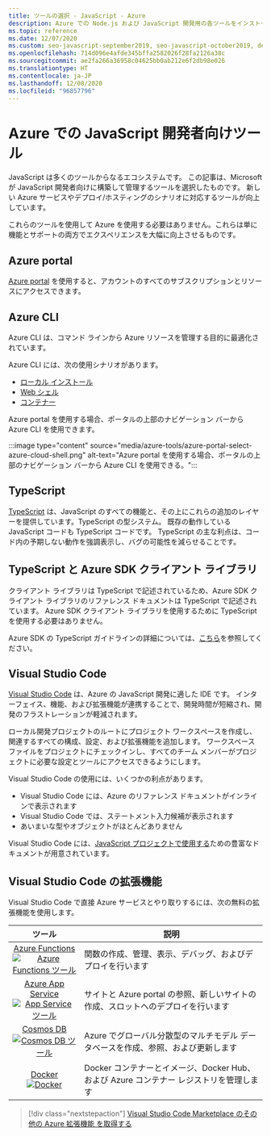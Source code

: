 ```yaml
---
title: ツールの選択 - JavaScript - Azure
description: Azure での Node.js および JavaScript 開発用の各ツールをインストールします
ms.topic: reference
ms.date: 12/07/2020
ms.custom: seo-javascript-september2019, seo-javascript-october2019, devx-track-js
ms.openlocfilehash: 714d096e4afde345bffa2582026f28fa2126a38c
ms.sourcegitcommit: ae2fa266a36958c04625bb0ab212e6f2db98e026
ms.translationtype: HT
ms.contentlocale: ja-JP
ms.lasthandoff: 12/08/2020
ms.locfileid: "96857796"
---
```

# <a name="tools-for-javascript-developers-on-azure"></a>Azure での JavaScript 開発者向けツール 

JavaScript は多くのツールからなるエコシステムです。 この記事は、Microsoft が JavaScript 開発者向けに構築して管理するツールを選択したものです。 新しい Azure サービスやデプロイ/ホスティングのシナリオに対応するツールが向上しています。 

これらのツールを使用して Azure を使用する必要はありません。これらは単に機能とサポートの両方でエクスペリエンスを大幅に向上させるものです。 

## <a name="azure-portal"></a>Azure portal

[Azure portal](https://portal.azure.com/) を使用すると、アカウントのすべてのサブスクリプションとリソースにアクセスできます。 

## <a name="azure-cli"></a>Azure CLI
Azure CLI は、コマンド ラインから Azure リソースを管理する目的に最適化されています。 

Azure CLI には、次の使用シナリオがあります。

* [ローカル インストール](/cli/azure/install-az-cli2)
* [Web シェル](https://shell.azure.com/)
* [コンテナー](/cli/azure/run-azure-cli-docker)

Azure portal を使用する場合、ポータルの上部のナビゲーション バーから Azure CLI を使用できます。

:::image type="content" source="media/azure-tools/azure-portal-select-azure-cloud-shell.png" alt-text="Azure portal を使用する場合、ポータルの上部のナビゲーション バーから Azure CLI を使用できる。":::

## <a name="typescript"></a>TypeScript

[TypeScript](https://www.typescriptlang.org/download) は、JavaScript のすべての機能と、その上にこれらの追加のレイヤーを提供しています。TypeScript の型システム。 既存の動作している JavaScript コードも TypeScript コードです。 TypeScript の主な利点は、コード内の予期しない動作を強調表示し、バグの可能性を減らせることです。

## <a name="typescript-and-the-azure-sdk-client-libraries"></a>TypeScript と Azure SDK クライアント ライブラリ

クライアント ライブラリは TypeScript で記述されているため、Azure SDK クライアント ライブラリのリファレンス ドキュメントは TypeScript で記述されています。 Azure SDK クライアント ライブラリを使用するために TypeScript を使用する必要はありません。 

Azure SDK の TypeScript ガイドラインの詳細については、[こちら](https://azure.github.io/azure-sdk/typescript_introduction.html)を参照してください。

## <a name="visual-studio-code"></a>Visual Studio Code

[Visual Studio Code](https://code.visualstudio.com) は、Azure の JavaScript 開発に適した IDE です。 インターフェイス、機能、および拡張機能が連携することで、開発時間が短縮され、開発のフラストレーションが軽減されます。 

ローカル開発プロジェクトのルートにプロジェクト ワークスペースを作成し、関連するすべての構成、設定、および拡張機能を追加します。 ワークスペース ファイルをプロジェクトにチェックインし、すべてのチーム メンバーがプロジェクトに必要な設定とツールにアクセスできるようにします。

Visual Studio Code の使用には、いくつかの利点があります。

* Visual Studio Code には、Azure のリファレンス ドキュメントがインラインで表示されます
* Visual Studio Code では、ステートメント入力候補が表示されます
* あいまいな型やオブジェクトがほとんどありません

Visual Studio Code には、[JavaScript プロジェクトで使用する](https://code.visualstudio.com/docs/nodejs/working-with-javascript)ための豊富なドキュメントが用意されています。 

## <a name="visual-studio-code-extensions"></a>Visual Studio Code の拡張機能
Visual Studio Code で直接 Azure サービスとやり取りするには、次の無料の拡張機能を使用します。

| ツール | 説明  |
|:---------:|---------|
| [Azure Functions](https://marketplace.visualstudio.com/items?itemName=ms-azuretools.vscode-azurefunctions "Azure Functions 拡張機能へのリンク") <br> [![Azure Functions ツール](media/node-azure-tools/icon-azure-functions.png)](https://marketplace.visualstudio.com/items?itemName=ms-azuretools.vscode-azurefunctions) | 関数の作成、管理、表示、デバッグ、およびデプロイを行います|
| [Azure App Service](https://marketplace.visualstudio.com/items?itemName=ms-azuretools.vscode-azureappservice "Azure App Service 拡張機能へのリンク") <br> [![App Service ツール](media/node-azure-tools/icon-azure-app-service.png)](https://marketplace.visualstudio.com/items?itemName=ms-azuretools.vscode-azureappservice) | サイトと Azure portal の参照、新しいサイトの作成、スロットへのデプロイを行います |
| [Cosmos DB](https://marketplace.visualstudio.com/items?itemName=ms-azuretools.vscode-cosmosdb "Cosmos DB 拡張機能へのリンク" )  <br> [![Cosmos DB ツール](media/node-azure-tools/icon-cosmos-db.png)](https://marketplace.visualstudio.com/items?itemName=ms-azuretools.vscode-cosmosdb)| Azure でグローバル分散型のマルチモデル データベースを作成、参照、および更新します |
| [Docker](https://marketplace.visualstudio.com/items?itemName=formulahendry.docker-explorer)   <br> [![Docker](media/node-azure-tools/icon-docker.png)](https://marketplace.visualstudio.com/items?itemName=formulahendry.docker-explorer)| Docker コンテナーとイメージ、Docker Hub、および Azure コンテナー レジストリを管理します |

> [!div class="nextstepaction"]
> [Visual Studio Code Marketplace のその他の Azure 拡張機能 を取得する](https://marketplace.visualstudio.com/search?term=azure&target=VSCode&category=All%20categories&sortBy=Relevance)
